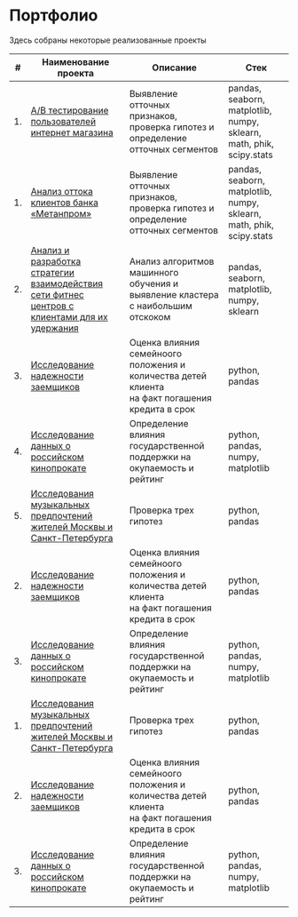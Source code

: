 # Портфолио

Здесь собраны некоторые реализованные проекты

| #    | Наименование проекта                | Описание                                                     | Стек                                                         |
| ---- | ------------------------------------------------------------ | ------------------------------------------------------------ | ------------------------------------------------------------ |
| 1.   | [А/В тестирование пользователей интернет магазина](https://github.com/Lud2022/Portfolio/tree/main/%D0%90%D0%BD%D0%B0%D0%BB%D0%B8%D0%B7%20%D0%BE%D1%82%D1%82%D0%BE%D0%BA%D0%B0%20%D0%BA%D0%BB%D0%B8%D0%B5%D0%BD%D1%82%D0%BE%D0%B2%20%D0%B1%D0%B0%D0%BD%D0%BA%D0%B0%20%C2%AB%D0%9C%D0%B5%D1%82%D0%B0%D0%BD%D0%BF%D1%80%D0%BE%D0%BC%C2%BB) | Выявление отточных признаков, проверка гипотез и определение отточных сегментов | pandas, seaborn, matplotlib, numpy, sklearn, math, phik, scipy.stats |
| 1.   | [Анализ оттока клиентов банка «Метанпром»](https://github.com/Lud2022/Portfolio/tree/main/%D0%90%D0%BD%D0%B0%D0%BB%D0%B8%D0%B7%20%D0%BE%D1%82%D1%82%D0%BE%D0%BA%D0%B0%20%D0%BA%D0%BB%D0%B8%D0%B5%D0%BD%D1%82%D0%BE%D0%B2%20%D0%B1%D0%B0%D0%BD%D0%BA%D0%B0%20%C2%AB%D0%9C%D0%B5%D1%82%D0%B0%D0%BD%D0%BF%D1%80%D0%BE%D0%BC%C2%BB) | Выявление отточных признаков, проверка гипотез и определение отточных сегментов | pandas, seaborn, matplotlib, numpy, sklearn, math, phik, scipy.stats |
| 2.   | [Анализ и разработка стратегии взаимодействия сети фитнес центров с клиентами для их удержания](https://github.com/Lud2022/Portfolio/tree/main/Анализ%20и%20разработка%20стратегии%20взаимодействия%20сети%20фитнес%20центров%20с%20клиентами%20для%20их%20удержания) | Анализ алгоритмов машинного обучения и выявление кластера с наибольшим отскоком | pandas, seaborn, matplotlib, numpy, sklearn |
| 3.   | [Исследование надежности заемщиков](https://github.com/aq2003/Portfolio/tree/main/Taxi%20Service) | Оценка влияния семейноого положения и количества детей клиента <br/>на факт погашения кредита в срок | python, pandas |
| 4.   | [Исследование данных о российском кинопрокате](https://github.com/Lud2022/My-Portfolio/tree/main/Исследование%20данных%20о%20российском%20кинопрокате) | Определение влияния государственной поддержки на окупаемость и рейтинг             | python, pandas, numpy, matplotlib |
| 5.   | [Исследования музыкальных предпочтений жителей Москвы и Санкт-Петербурга](https://github.com/Lud2022/My-Portfolio/tree/main/Project%20Music) | Проверка трех гипотез | python, pandas       |
| 2.   | [Исследование надежности заемщиков](https://github.com/aq2003/Portfolio/tree/main/Taxi%20Service) | Оценка влияния семейноого положения и количества детей клиента <br/>на факт погашения кредита в срок | python, pandas |
| 3.   | [Исследование данных о российском кинопрокате](https://github.com/Lud2022/My-Portfolio/tree/main/Исследование%20данных%20о%20российском%20кинопрокате) | Определение влияния государственной поддержки на окупаемость и рейтинг             | python, pandas, numpy, matplotlib |
| 1.   | [Исследования музыкальных предпочтений жителей Москвы и Санкт-Петербурга](https://github.com/Lud2022/My-Portfolio/tree/main/Project%20Music) | Проверка трех гипотез | python, pandas       |
| 2.   | [Исследование надежности заемщиков](https://github.com/aq2003/Portfolio/tree/main/Taxi%20Service) | Оценка влияния семейноого положения и количества детей клиента <br/>на факт погашения кредита в срок | python, pandas |
| 3.   | [Исследование данных о российском кинопрокате](https://github.com/Lud2022/My-Portfolio/tree/main/Исследование%20данных%20о%20российском%20кинопрокате) | Определение влияния государственной поддержки на окупаемость и рейтинг             | python, pandas, numpy, matplotlib |
